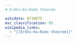 ```yaml
---
# Erdős–Ko–Rado theorem

wikidata: Q718875
msc_classification: 05
wikipedia_links:
  - "[[Erdős–Ko–Rado theorem]]"
---
```

